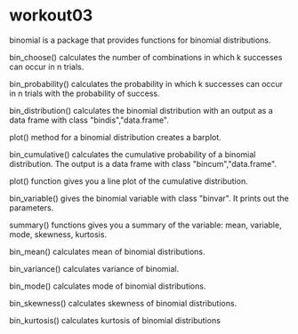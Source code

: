 
# workout03

binomial is a package that provides functions for binomial distributions.

bin_choose() calculates the number of combinations in which k successes can occur in n trials.

bin_probability() calculates the probability in which k successes can occur in n trials with the probability of success.

bin_distribution() calculates the binomial distribution with an output as a data frame with class "bindis","data.frame".

plot() method for a binomial distribution creates a barplot.

bin_cumulative() calculates the cumulative probability of a binomial distribution. The output is a data frame with class "bincum","data.frame".

plot() function gives you a line plot of the cumulative distribution.

bin_variable() gives the binomial variable with class "binvar". It prints out the parameters.

summary() functions gives you a summary of the variable: mean, variable, mode, skewness, kurtosis.

bin_mean() calculates mean of binomial distributions.

bin_variance() calculates variance of binomial.

bin_mode() calculates mode of binomial distributions.

bin_skewness() calculates skewness of binomial distributions.

bin_kurtosis() calculates kurtosis of binomial distributions
